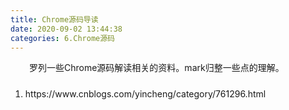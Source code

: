 ```yaml
---
title: Chrome源码导读
date: 2020-09-02 13:44:38
categories: 6.Chrome源码
---
```

<style type="text/css">
.pt{padding-top:10px;}
</style>

<p style="text-indent:30px">罗列一些Chrome源码解读相关的资料。mark归整一些点的理解。</p>

<!-- more -->
<ol>
  <li class="pt">
    https://www.cnblogs.com/yincheng/category/761296.html
  </li>
</ol>
